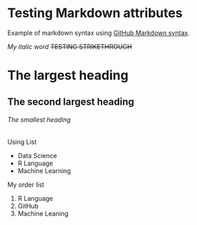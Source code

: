 # Testing Markdown attributes
Example of markdown syntax using [GitHub Markdown syntax](https://help.github.com/articles/basic-writing-and-formatting-syntax//).

_My italic word_
~~TESTING STRIKETHROUGH~~

# The largest heading
## The second largest heading
###### The smallest heading

Using List
- Data Science
- R Language
- Machine Learning

My order list
1. R Language
2. GitHub
3. Machine Leaning

